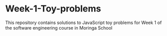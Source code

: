 # Week-1-Toy-problems
This repository contains solutions to JavaScript toy problems for Week 1 of the software engineering course in Moringa School
